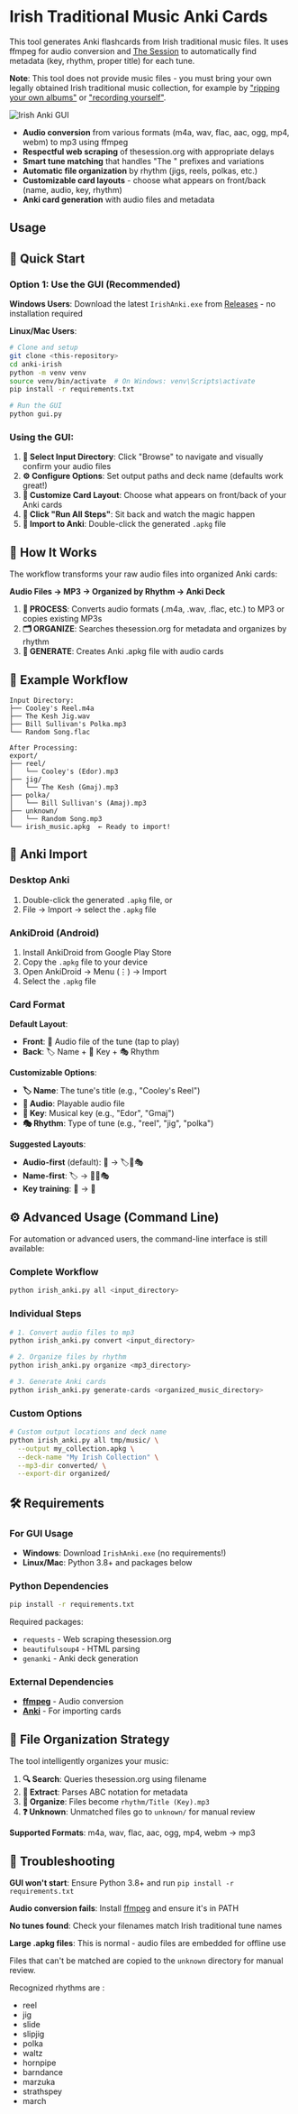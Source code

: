 # Irish Traditional Music Anki Cards

This tool generates Anki flashcards from Irish traditional music files. It uses ffmpeg for audio conversion and [The Session](https://thesession.org/) to automatically find metadata (key, rhythm, proper title) for each tune. 

**Note**: This tool does not provide music files - you must bring your own legally obtained Irish traditional music collection, for example by ["ripping your own albums"](https://github.com/makuguren/Spotify-Playlist-Downloader) or ["recording yourself"](https://github.com/yt-dlp/yt-dlp).


![Irish Anki GUI](screenshot.jpg)

- **Audio conversion** from various formats (m4a, wav, flac, aac, ogg, mp4, webm) to mp3 using ffmpeg
- **Respectful web scraping** of thesession.org with appropriate delays
- **Smart tune matching** that handles "The " prefixes and variations
- **Automatic file organization** by rhythm (jigs, reels, polkas, etc.)
- **Customizable card layouts** - choose what appears on front/back (name, audio, key, rhythm)
- **Anki card generation** with audio files and metadata

## Usage

## 🚀 Quick Start

### Option 1: Use the GUI (Recommended)

**Windows Users**: Download the latest `IrishAnki.exe` from [Releases](../../releases) - no installation required

**Linux/Mac Users**: 
```bash
# Clone and setup
git clone <this-repository>
cd anki-irish
python -m venv venv
source venv/bin/activate  # On Windows: venv\Scripts\activate
pip install -r requirements.txt

# Run the GUI
python gui.py
```

### Using the GUI:

1. **📁 Select Input Directory**: Click "Browse" to navigate and visually confirm your audio files
2. **⚙️ Configure Options**: Set output paths and deck name (defaults work great!)
3. **🎴 Customize Card Layout**: Choose what appears on front/back of your Anki cards
4. **🎯 Click "Run All Steps"**: Sit back and watch the magic happen
5. **📱 Import to Anki**: Double-click the generated `.apkg` file

## 🎵 How It Works

The workflow transforms your raw audio files into organized Anki cards:

**Audio Files → MP3 → Organized by Rhythm → Anki Deck**

1. **🎵 PROCESS**: Converts audio formats (.m4a, .wav, .flac, etc.) to MP3 or copies existing MP3s
2. **🗂️ ORGANIZE**: Searches thesession.org for metadata and organizes by rhythm  
3. **🎴 GENERATE**: Creates Anki .apkg file with audio cards

## 🎯 Example Workflow

```
Input Directory:
├── Cooley's Reel.m4a
├── The Kesh Jig.wav
├── Bill Sullivan's Polka.mp3
└── Random Song.flac

After Processing:
export/
├── reel/
│   └── Cooley's (Edor).mp3
├── jig/
│   └── The Kesh (Gmaj).mp3
├── polka/
│   └── Bill Sullivan's (Amaj).mp3
├── unknown/
│   └── Random Song.mp3
└── irish_music.apkg  ← Ready to import!
```

## 📱 Anki Import

### Desktop Anki
1. Double-click the generated `.apkg` file, or
2. File → Import → select the `.apkg` file

### AnkiDroid (Android)
1. Install AnkiDroid from Google Play Store
2. Copy the `.apkg` file to your device
3. Open AnkiDroid → Menu (⋮) → Import
4. Select the `.apkg` file

### Card Format

**Default Layout**:
- **Front**: 🎵 Audio file of the tune (tap to play)  
- **Back**: 🏷️ Name + 🎼 Key + 🎭 Rhythm

**Customizable Options**:
- **🏷️ Name**: The tune's title (e.g., "Cooley's Reel")
- **🎵 Audio**: Playable audio file
- **🎼 Key**: Musical key (e.g., "Edor", "Gmaj")  
- **🎭 Rhythm**: Type of tune (e.g., "reel", "jig", "polka")

**Suggested Layouts**:
- **Audio-first** (default): 🎵 → 🏷️🎼🎭
- **Name-first**: 🏷️ → 🎵🎼🎭  
- **Key training**: 🎵 → 🎼

## ⚙️ Advanced Usage (Command Line)

For automation or advanced users, the command-line interface is still available:

### Complete Workflow
```bash
python irish_anki.py all <input_directory>
```

### Individual Steps
```bash
# 1. Convert audio files to mp3
python irish_anki.py convert <input_directory>

# 2. Organize files by rhythm
python irish_anki.py organize <mp3_directory>

# 3. Generate Anki cards
python irish_anki.py generate-cards <organized_music_directory>
```

### Custom Options
```bash
# Custom output locations and deck name
python irish_anki.py all tmp/music/ \
  --output my_collection.apkg \
  --deck-name "My Irish Collection" \
  --mp3-dir converted/ \
  --export-dir organized/
```

## 🛠️ Requirements

### For GUI Usage
- **Windows**: Download `IrishAnki.exe` (no requirements!)
- **Linux/Mac**: Python 3.8+ and packages below

### Python Dependencies
```bash
pip install -r requirements.txt
```

Required packages:
- `requests` - Web scraping thesession.org
- `beautifulsoup4` - HTML parsing  
- `genanki` - Anki deck generation

### External Dependencies
- **[ffmpeg](https://ffmpeg.org/download.html)** - Audio conversion
- **[Anki](https://apps.ankiweb.net/)** - For importing cards

## 🎼 File Organization Strategy

The tool intelligently organizes your music:

1. **🔍 Search**: Queries thesession.org using filename
2. **🎵 Extract**: Parses ABC notation for metadata
3. **📁 Organize**: Files become `rhythm/Title (Key).mp3`
4. **❓ Unknown**: Unmatched files go to `unknown/` for manual review

**Supported Formats**: m4a, wav, flac, aac, ogg, mp4, webm → mp3

## 🐛 Troubleshooting

**GUI won't start**: Ensure Python 3.8+ and run `pip install -r requirements.txt`

**Audio conversion fails**: Install [ffmpeg](https://ffmpeg.org/download.html) and ensure it's in PATH

**No tunes found**: Check your filenames match Irish traditional tune names

**Large .apkg files**: This is normal - audio files are embedded for offline use

Files that can't be matched are copied to the `unknown` directory for manual review.

Recognized rhythms are : 
- reel
- jig
- slide
- slipjig
- polka
- waltz
- hornpipe
- barndance
- marzuka
- strathspey
- march

